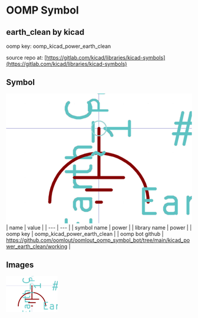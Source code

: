 # OOMP Symbol  
## earth_clean  by kicad  
  
oomp key: oomp_kicad_power_earth_clean  
  
source repo at: [https://gitlab.com/kicad/libraries/kicad-symbols](https://gitlab.com/kicad/libraries/kicad-symbols)  
## Symbol  
  
[![working.png](working_600.png)](working.png)  
| name | value | 
| --- | --- | 
| symbol name | power | 
| library name | power | 
| oomp key | oomp_kicad_power_earth_clean | 
| oomp bot github | https://github.com/oomlout/oomlout_oomp_symbol_bot/tree/main/kicad_power_earth_clean/working | 
## Images  
  
[![working.png](working_140.png)](working.png)  
